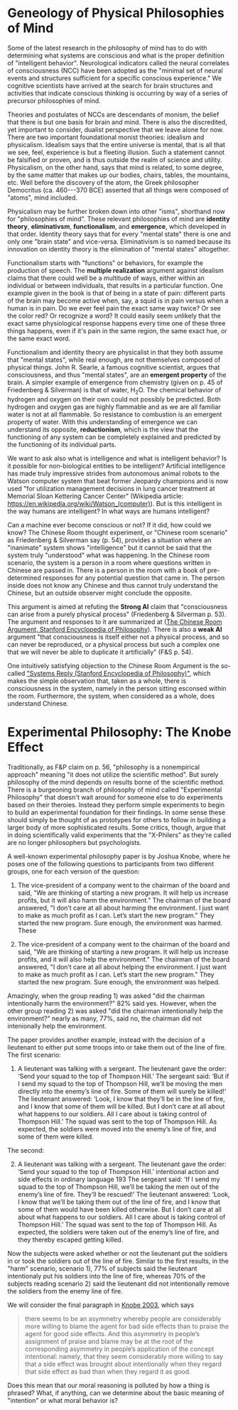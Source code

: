 # Geneology of Physical Philosophies of Mind

Some of the latest research in the philosophy of mind has to do with
determining what systems are conscious and what is the proper
definition of "intelligent behavior". Neurological indicators called the neural
correlates of consciousness (NCC) have been adopted as the "minimal set of
neural events and structures sufficient for a specific conscious experience."
We cognitive scientists have arrived at the search for brain structures and
activities that indicate conscious thinking is occurring by way of a series of
precursor philosophies of mind.

Theories and postulates of NCCs are descendants of monism, the belief that
there is but one basis for brain and mind. There is also the discredited, yet
important to consider, dualist perspective that we leave alone for now.
There are two important foundational monist theories:
idealism and physicalism. Idealism says that the entire universe is
mental, that is all that we see, feel, experience is but a fleeting illusion.
Such a statement cannot be falsified or proven, and is thus outside the realm
of science and utility. Physicalism, on the other hand, says that mind is
related, to some degree, by the same matter that makes up our bodies, chairs,
tables, the mountains, etc. Well before the discovery of the atom, the Greek
philosopher Democritus (ca. 460---370 BCE) asserted that all things were
composed of "atoms", mind included.

Physicalism may be further broken down into other "isms", shorthand now for
"philosophies of mind". These relevant philosophies of mind are
**identity theory**, **eliminativsm**, **functionalism**, and **emergence**,
which developed in that order. Identity theory says that for every "mental
state" there is one and only one "brain state" and vice-versa. Eliminativism
is so named because its innovation on identity theory is the elimination
of "mental states" altogether.

Functionalism starts with "functions" or behaviors, for example the production
of speech. The **multiple realization** argument against idealism claims that
there could well be a multitude of ways, either within an individual or
between individuals, that results in a particular function. One example given
in the book is that of being in a state of pain: different parts of the brain
may become active when, say, a squid is in pain versus when a human is in pain.
Do we ever feel pain the exact same way twice? Or see the color red? Or
recognize a word? It could easily seem unlikely that the exact same
physiological response happens every time one of these three things happens,
even if it's pain in the same region, the same exact hue, or the same exact
word.

Functionalism and identity theory are physicalist in that they both assume that
"mental states", while real enough, are not themselves composed of physical
things. John R. Searle, a famous cognitive scientist, argues that
consciousness, and thus "mental states", are an **emergent property** of
the brain. A simpler example of emergence from chemistry (given on p. 45 of
Friedenberg & Silverman) is that of water, H$_2$O. The chemical behavior of
hydrogen and oxygen on their own could not possibly be predicted. Both hydrogen
and oxygen gas are highly flammable and as we are all familiar water is not
at all flammable. So resistance to combustion is an emergent property of
water. With this understanding of emergence we can understand its opposite,
**reductionism**, which is the view that the functioning of any system can be
completely explained and predicted by the functioning of its individual parts.

We want to ask also what is intelligence and what is intelligent behavior?
Is it possible for non-biological entities to be intelligent? Artificial
intelligence has made truly impressive strides from autonomous animal robots
to the Watson computer system that beat former Jeopardy champions and
is now used "for utilization management decisions in lung cancer treatment at
Memorial Sloan Kettering Cancer Center" (Wikipedia article: https://en.wikipedia.org/wiki/Watson_(computer)). But is this intelligent in the way humans are intelligent?
In what ways are humans intelligent?

Can a machine ever become conscious or not? If it did, how could we know?
The Chinese Room thought experiment, or "Chinese room scenario" as
Friedenberg & Silverman say (p. 54), provides a situation where an "inanimate"
system shows "intelligence" but it cannot be said that the system truly
"understood" what was happening. In the Chinese room scenario, the system is
a person in a room where questions written in Chinese are passed in. There
is a person in the room with a book of pre-determined responses for any
potential question that came in. The person inside does not know any Chinese
and thus cannot truly understand the Chinese, but an outside observer
might conclude the opposite.

This argument is aimed at refuting the **Strong AI** claim that "consciousness
can arise from a purely physical process" (Friedenberg & Silverman p. 53).
The argument and responses to it are summarized at
([The Chinese Room Argument, Stanford Encyclopedia of Philosophy](
http://plato.stanford.edu/archives/win2015/entries/chinese-room/)). There is
also a **weak AI** argument "that consciousness is itself either not a physical
process, and so can never be reproduced, or a physical process but such a
complex one that we will never be able to duplicate it artificially"
(F&S p. 54).

One intuitively satisfying objection to the Chinese Room Argument is the
so-called ["Systems Reply (Stanford Encyclopedia of Philosophy)"](
http://plato.stanford.edu/archives/win2015/entries/chinese-room/#4.1), which
makes the simple observation that, taken as a whole, there is consciousness
in the system, namely in the person sitting esconsed within the room.
Furthermore, the system, when considered as a whole, does understand Chinese.


# Experimental Philosophy: The Knobe Effect

Traditionally, as F&P claim on p. 56, "philosophy is a nonempirical approach"
meaning "it does not utilize the scientific method". But surely philosophy of
the mind depends on results borne of the scientific method. There is a
burgeoning branch of philosophy of mind called "Experimental Philosophy" that
doesn't wait around for someone else to do experiments based on their theroies.
Instead they perform simple experiments to begin to build an experimental
foundation for their findings. In some sense these should simply be thought of
as prototypes for others to follow in building a larger body of more
sophisticated results. Some critics, though, argue that in doing
scientifically valid experiments that the "X-Philers" as they're called are no
longer philosophers but psychologists.

A well-known experimental philosophy paper is by Joshua Knobe, where he
poses one of the following questions to participants from two different groups,
one for each version of the question:

1. The vice-president of a company went to the chairman of the board and said,
"We are thinking of starting a new program. It will help us increase profits,
but it will also harm the environment."
The chairman of the board answered, "I don’t care at all about harming the
environment. I just want to make as much profit as I can. Let’s start the new program."
They started the new program. Sure enough, the environment was harmed.
These

2. The vice-president of a company went to the chairman of the board and said,
"We are thinking of starting a new program. It will help us increase profits,
and it will also help the environment."
The chairman of the board answered, "I don’t care at all about helping the environment. I just want to make as much profit as I can. Let’s start the new program."
They started the new program. Sure enough, the environment was helped.

Amazingly, when the group reading 1) was asked "did the chairman intentionally
harm the environment?" 82% said yes. However, when the other group reading 2)
was asked "did the chairman intentionally help the environment?" nearly as
many, 77%, said no, the chairman did not intenionally help the environment.

The paper provides another example, instead with the decision of a lieutenant
to either put some troops into or take them out of the line of fire. The first
scenario:

1. A lieutenant was talking with a sergeant. The lieutenant gave the order: ‘Send your squad to the top of Thompson Hill.’
The sergeant said: ‘But if I send my squad to the top of Thompson Hill, we’ll be moving the men directly into the enemy’s line of fire. Some of them will surely be killed!’
The lieutenant answered: ‘Look, I know that they’ll be in the line of fire, and I know that some of them will be killed. But I don’t care at all about what happens to our soldiers. All I care about is taking control of Thompson Hill.’
The squad was sent to the top of Thompson Hill. As expected, the soldiers were moved into the enemy’s line of fire, and some of them were killed.

The second:

2. A lieutenant was talking with a sergeant. The lieutenant gave the order: ‘Send your squad to the top of Thompson Hill.’
intentional action and side effects in ordinary language 193
The sergeant said: ‘If I send my squad to the top of Thompson Hill, we’ll be taking the men out of the enemy’s line of fire. They’ll be rescued!’
The lieutenant answered: ‘Look, I know that we’ll be taking them out of the line of fire, and I know that some of them would have been killed otherwise. But I don’t care at all about what happens to our soldiers. All I care about is taking control of Thompson Hill.’
The squad was sent to the top of Thompson Hill. As expected, the soldiers were taken out of the enemy’s line of fire, and they thereby escaped getting killed.

Now the subjects were asked whether or not the lieutenant put the soldiers in
or took the soldiers out of the line of fire. Similar to the first results,
in the "harm" scenario, scenario 1),
77% of subjects said the lieutenant intentionaly put his soldiers into the line
of fire, whereas 70% of the subjects reading scenario 2) said the lieutenant did
not intentionally remove the soldiers from the enemy line of fire.

We will consider the final paragraph in [Knobe 2003](
http://www.blackwell-synergy.com/links/doi/10.1111%2F1467-8284.00419), which
says

> there seems to be an asymmetry whereby people are considerably more willing to blame the agent for bad side effects than to praise the agent for good side effects. And this asymmetry in people’s assignment of praise and blame may be at the root of the corresponding asymmetry in people’s application of the concept intentional: namely, that they seem considerably more willing to say that a side effect was brought about intentionally when they regard that side effect as bad than when they regard it as good.

Does this mean that our moral reasoning is polluted by how a thing is phrased?
What, if anything, can we determine about the basic meaning of "intention" or
what moral behavior is?
